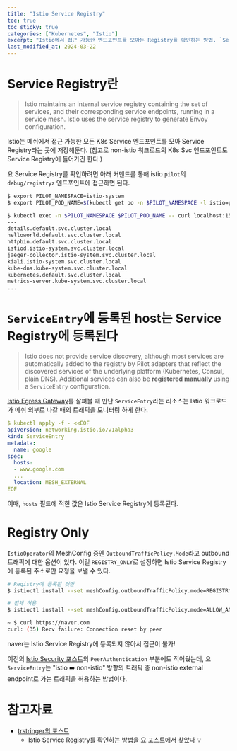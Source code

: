 ```yaml
---
title: "Istio Service Registry"
toc: true
toc_sticky: true
categories: ["Kubernetes", "Istio"]
excerpt: "Istio에서 접근 가능한 엔드포인트를 모아둔 Registry를 확인하는 방법. `ServiceEntry`로 Registry에 엔드포인트 추가하기."
last_modified_at: 2024-03-22
---
```


# Service Registry란

> Istio maintains an internal service registry containing the set of services, and their corresponding service endpoints, running in a service mesh. Istio uses the service registry to generate Envoy configuration.

Istio는 메쉬에서 접근 가능한 모든 K8s Service 엔드포인트를 모아 Service Registry라는 곳에 저장해둔다.
(참고로 non-istio 워크로드의 K8s Svc 엔드포인트도 Service Registry에 들어가긴 한다.)

요 Service Registry를 확인하려면 아래 커맨드를 통해 istio `pilot`의 `debug/registryz` 엔드포인트에 접근하면 된다.

```bash
$ export PILOT_NAMESPACE=istio-system
$ export PILOT_POD_NAME=$(kubectl get po -n $PILOT_NAMESPACE -l istio=pilot -o jsonpath='{.items[0].metadata.name}')

$ kubectl exec -n $PILOT_NAMESPACE $PILOT_POD_NAME -- curl localhost:15014/debug/registryz | jq '.[].hostname' -r
---
details.default.svc.cluster.local
helloworld.default.svc.cluster.local
httpbin.default.svc.cluster.local
istiod.istio-system.svc.cluster.local
jaeger-collector.istio-system.svc.cluster.local
kiali.istio-system.svc.cluster.local
kube-dns.kube-system.svc.cluster.local
kubernetes.default.svc.cluster.local
metrics-server.kube-system.svc.cluster.local
...
```

# `ServiceEntry`에 등록된 host는 Service Registry에 등록된다

> Istio does not provide service discovery, although most services are automatically added to the registry by Pilot adapters that reflect the discovered services of the underlying platform (Kubernetes, Consul, plain DNS). Additional services can also be **registered manually** using a `ServiceEntry` configuration.

[Istio Egress Gateway](https://bluehorn07.github.io/2024/02/15/istio-egress-gateway/)를 살펴볼 때 만난 `ServiceEntry`라는 리소스는 Istio 워크로드가 메쉬 외부로 나갈 때의 트래픽을 모니터링 하게 한다.

```yaml
$ kubectl apply -f - <<EOF
apiVersion: networking.istio.io/v1alpha3
kind: ServiceEntry
metadata:
  name: google
spec:
  hosts:
  - www.google.com
  ...
  location: MESH_EXTERNAL
EOF
```

이때, `hosts` 필드에 적힌 값은 Istio Service Registry에 등록된다.

# Registry Only

`IstioOperator`의 MeshConfig 중엔 `OutboundTrafficPolicy.Mode`라고 outbound 트래픽에 대한 옵션이 있다. 이걸 `REGISTRY_ONLY`로 설정하면 Istio Service Registry에 등록된 주소로만 요청을 보낼 수 있다.

```bash
# Registry에 등록된 것만
$ istioctl install --set meshConfig.outboundTrafficPolicy.mode=REGISTRY_ONLY

# 전체 허용
$ istioctl install --set meshConfig.outboundTrafficPolicy.mode=ALLOW_ANY
```

```bash
~ $ curl https://naver.com
curl: (35) Recv failure: Connection reset by peer
```
naver는 Istio Service Registry에 등록되지 않아서 접근이 불가!

이전의 [Istio Security 포스트](https://bluehorn07.github.io/2024/03/03/istio-security/)의 `PeerAuthentication` 부분에도 적어뒀는데, 요 `ServiceEntry`는 "istio ➡️ non-istio" 방향의 트래픽 중 non-istio external endpoint로 가는 트래픽을 허용하는 방법이다.

# 참고자료

- [trstringer의 포스트](https://trstringer.com/get-istio-internal-service-registry/)
  - Istio Service Registry를 확인하는 방법을 요 포스트에서 찾았다 💡
